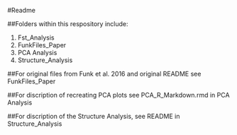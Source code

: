 #Readme

##Folders within this respository include:
1. Fst_Analysis
2. FunkFiles_Paper
3. PCA Analysis
4. Structure_Analysis

##For original files from Funk et al. 2016 and original README see FunkFiles_Paper

##For discription of recreating PCA plots see PCA_R_Markdown.rmd in PCA Analysis

##For discription of the Structure Analysis, see README in Structure_Analysis
